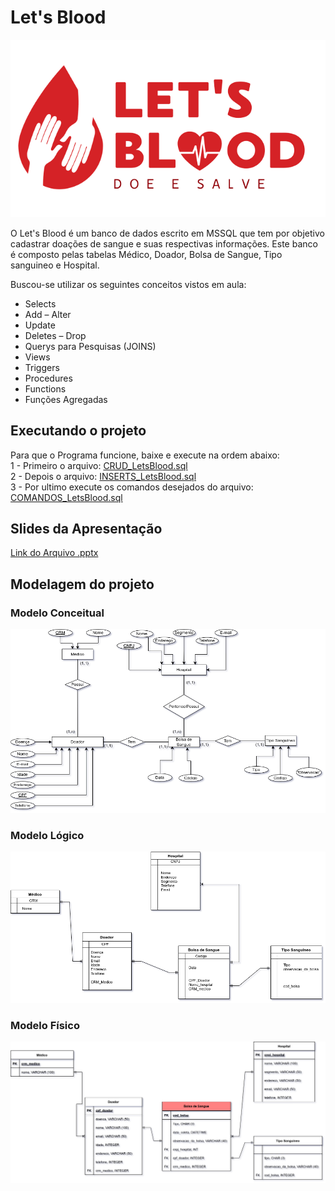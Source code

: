 # Let's Blood</br>
<p align="center">
  <img src="imagens/LOGO.png"/>
</p>
O Let's Blood é um banco de dados escrito em MSSQL que tem por objetivo cadastrar doações de sangue e suas respectivas informações. Este banco é composto pelas tabelas Médico, Doador, Bolsa de Sangue, Tipo sanguineo e Hospital.</br>

Buscou-se utilizar os seguintes conceitos vistos em aula:
- Selects
- Add – Alter
- Update
- Deletes – Drop
- Querys para Pesquisas (JOINS)
- Views
- Triggers
- Procedures
- Functions
- Funções Agregadas

## Executando o projeto</br>
Para que o Programa funcione, baixe e execute na ordem abaixo:</br>
1 - Primeiro o arquivo: [CRUD_LetsBlood.sql](CRUD_LetsBlood.sql)</br>
2 - Depois o arquivo: [INSERTS_LetsBlood.sql](INSERTS_LetsBlood.sql)</br>
3 - Por ultimo execute os comandos desejados do arquivo: [COMANDOS_LetsBlood.sql](COMANDOS_LetsBlood.sql)</br>

## Slides da Apresentação</br>
[Link do Arquivo .pptx](ApresetacaoLetsBlood.pptx)</br>

## Modelagem do projeto</br>

### Modelo Conceitual</br>
<p align="center">
  <img src="imagens/Doação de sangue-Conceitual.png"/>
</p>

### Modelo Lógico</br>
<p align="center">
  <img src="imagens/Doação de sangue-Lógico.png"/>
</p>

### Modelo Físico</br>
<p align="center">
  <img src="imagens/Doação de sangue-Físico.png"/>
</p>
